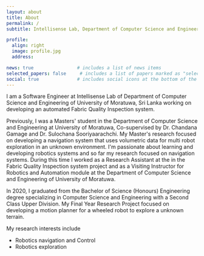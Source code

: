 ```yaml
---
layout: about
title: About
permalink: /
subtitle: Intellisense Lab, Department of Computer Science and Engineering, University of Moratuwa, Sri Lanka

profile:
  align: right
  image: profile.jpg
  address:

news: true                # includes a list of news items
selected_papers: false     # includes a list of papers marked as "selected={true}"
social: true              # includes social icons at the bottom of the page
---
```


I am a Software Engineer at Intellisense Lab of Department of Computer Science and Engineering of University of Moratuwa, Sri Lanka working on developing an automated Fabric Quality Inspection system.

Previously, I was a Masters' student in the Department of Computer Science and Engineering at University of Moratuwa, Co-supervised by Dr. Chandana Gamage and Dr. Sulochana Sooriyaarachchi. My Master's research focused on developing a navigation system that uses volumetric data for multi robot exploration in an unknown environment. I'm passionate about learning and developing robotics systems and so far my research focused on navigation systems. During this time I worked as a Research Assistant at the in the Fabric Quality Inspection system project and as a Visiting Instructor for Robotics and Automation module at the Department of Computer Science and Engineering of University of Moratuwa.

In 2020, I graduated from the Bachelor of Science (Honours) Engineering degree specializing in Computer Science and Engineering with a Second Class Upper Division. My Final Year Research Project focused on developing a motion planner for a wheeled robot to explore a unknown terrain.

My research interests include

- Robotics navigation and Control
- Robotics exploration